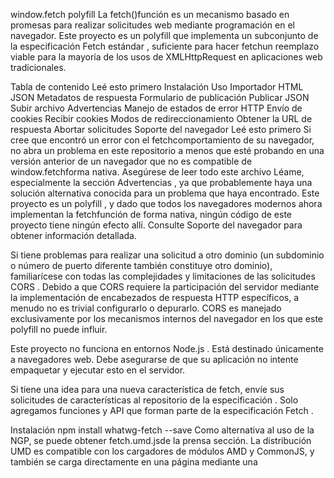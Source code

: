 window.fetch polyfill
La fetch()función es un mecanismo basado en promesas para realizar solicitudes web mediante programación en el navegador. Este proyecto es un polyfill que implementa un subconjunto de la especificación Fetch estándar , suficiente para hacer fetchun reemplazo viable para la mayoría de los usos de XMLHttpRequest en aplicaciones web tradicionales.

Tabla de contenido
Leé esto primero
Instalación
Uso
Importador
HTML
JSON
Metadatos de respuesta
Formulario de publicación
Publicar JSON
Subir archivo
Advertencias
Manejo de estados de error HTTP
Envío de cookies
Recibir cookies
Modos de redireccionamiento
Obtener la URL de respuesta
Abortar solicitudes
Soporte del navegador
Leé esto primero
Si cree que encontró un error con el fetchcomportamiento de su navegador, no abra un problema en este repositorio a menos que esté probando en una versión anterior de un navegador que no es compatible de window.fetchforma nativa. Asegúrese de leer todo este archivo Léame, especialmente la sección Advertencias , ya que probablemente haya una solución alternativa conocida para un problema que haya encontrado. Este proyecto es un polyfill , y dado que todos los navegadores modernos ahora implementan la fetchfunción de forma nativa, ningún código de este proyecto tiene ningún efecto allí. Consulte Soporte del navegador para obtener información detallada.

Si tiene problemas para realizar una solicitud a otro dominio (un subdominio o número de puerto diferente también constituye otro dominio), familiarícese con todas las complejidades y limitaciones de las solicitudes CORS . Debido a que CORS requiere la participación del servidor mediante la implementación de encabezados de respuesta HTTP específicos, a menudo no es trivial configurarlo o depurarlo. CORS es manejado exclusivamente por los mecanismos internos del navegador en los que este polyfill no puede influir.

Este proyecto no funciona en entornos Node.js . Está destinado únicamente a navegadores web. Debe asegurarse de que su aplicación no intente empaquetar y ejecutar esto en el servidor.

Si tiene una idea para una nueva característica de fetch, envíe sus solicitudes de características al repositorio de la especificación . Solo agregamos funciones y API que forman parte de la especificación Fetch .

Instalación
npm install whatwg-fetch --save
Como alternativa al uso de la NGP, se puede obtener fetch.umd.jsde la prensa sección. La distribución UMD es compatible con los cargadores de módulos AMD y CommonJS, y también se carga directamente en una página mediante una <script>etiqueta.

También necesitará un polyfill Promise para navegadores más antiguos . Recomendamos taylorhakes / promise-polyfill por su pequeño tamaño y compatibilidad con Promises / A +.

Uso
Para obtener una referencia de API más completa que admite este polyfill, consulte https://github.github.io/fetch/ .

Importador
La importación automáticamente polyfill window.fetchy las API relacionadas:

importar  'whatwg-fetch'

ventana . buscar ( ... )
Si por alguna razón necesita acceder a la implementación de polyfill, está disponible a través de exportaciones:

importar  { buscar  como  fetchPolyfill }  de  'whatwg-fetch'

ventana . fetch ( ... )    // usa la versión nativa del navegador 
fetchPolyfill ( ... )   // usa la implementación de polyfill
Este enfoque se puede utilizar para, por ejemplo, utilizar la función de aborto en navegadores que implementan una versión nativa pero desactualizada de fetch que no admite el aborto.

Para usar con el paquete web, agregue este paquete en la entryopción de configuración antes del punto de entrada de su aplicación:

entrada: [ 'whatwg-fetch' , ... ]
HTML
fetch ( '/users.html' ) 
  . luego ( función ( respuesta )  { 
    devolver  respuesta . texto ( ) 
  } ) . luego ( función ( cuerpo )  { 
    documento . cuerpo . innerHTML  =  cuerpo 
  } )
JSON
fetch ( '/users.json' ) 
  . luego ( función ( respuesta )  { 
    respuesta de retorno  . json ( ) } ) . luego ( función ( json ) { consola . log ( 'json analizado' , json ) } ) . catch ( function ( ex ) { console . log ( 'error de análisis' ,
   
     
   
     ex ) 
  } )
Metadatos de respuesta
fetch ( '/users.json' ) . luego ( función ( respuesta )  { 
  consola . log ( respuesta . encabezados . get ( 'Tipo de contenido' ) ) 
  consola . log ( respuesta . encabezados . get ( 'Fecha' ) ) 
  consola . log ( respuesta . estado ) 
  consola . log ( respuesta .statusText ) 
} )
Formulario de publicación
var  formulario  =  documento . querySelector ( 'formulario' )

fetch ( '/ users' ,  { 
  método : 'POST' , 
  body : new  FormData ( formulario ) 
} )
Publicar JSON
fetch ( '/ users' ,  { 
  método : 'POST' , 
  encabezados : { 
    'Content-Type' : 'application / json' 
  } , 
  body : JSON . stringify ( { 
    name : 'Hubot' , 
    login : 'hubot' , 
  } ) 
} )
Subir archivo
var  input  =  document . querySelector ( 'input [type = "file"]' )

var  datos  =  nuevo  FormData ( ) 
de datos . append ( 'archivo' ,  input . files [ 0 ] ) 
datos . append ( 'usuario' ,  'hubot' )

fetch ( '/ avatares' ,  { 
  método : 'POST' , 
  cuerpo : datos 
} )
Advertencias
La Promesa devuelta fetch() no se rechazará en el estado de error HTTP incluso si la respuesta es HTTP 404 o 500. En cambio, se resolverá normalmente y solo se rechazará en caso de falla de red o si algo impidió que se completara la solicitud.

Para obtener la máxima compatibilidad del navegador cuando se trata de enviar y recibir cookies, siempre proporcione la credentials: 'same-origin'opción en lugar de confiar en la predeterminada. Consulte Envío de cookies .

No todas las opciones estándar de Fetch son compatibles con este polyfill. Por ejemplo, las directivas redirecty cachese ignoran.

keepaliveno es compatible porque implicaría hacer un XHR sincrónico, que es algo que este proyecto no está dispuesto a hacer. Consulte el número 700 para obtener más información.

Manejo de estados de error HTTP
Para que la fetchpromesa se rechace en estados de error HTTP, es decir, en cualquier estado que no sea 2xx, defina un controlador de respuesta personalizado:

function  checkStatus ( respuesta )  { 
  if  ( response . status > = 200  &&  response . status  <  300 )  { 
    return  response 
  }  else  { 
    var  error  =  new  Error ( response . statusText ) 
    error . respuesta  =  error de lanzamiento de respuesta 
    } } 
  


function  parseJSON ( respuesta )  { 
  respuesta de retorno  . json ( ) }


fetch ( '/ usuarios' ) 
  . luego ( checkStatus ) 
  . luego ( parseJSON ) 
  . luego ( función ( datos )  { 
    consola . log ( 'solicitud exitosa con respuesta JSON' ,  datos ) 
  } ) . catch ( function ( error )  { 
    console . log ( 'solicitud fallida' ,  error ) 
  } )
Envío de cookies
Para solicitudes CORS , use credentials: 'include'para permitir el envío de credenciales a otros dominios:

fetch ( 'https://example.com:1234/users' ,  { 
  credentials : 'include' 
} )
El valor predeterminado para credentialses "mismo origen".

Sin credentialsembargo, el valor predeterminado para no siempre fue el mismo. Las siguientes versiones de navegadores implementaron una versión anterior de la especificación de recuperación donde el valor predeterminado era "omitir":

Firefox 39-60
Cromo 42-67
Safari 10.1-11.1.2
Si apunta a estos navegadores, es aconsejable especificar siempre credentials: 'same-origin'explícitamente con todas las solicitudes de recuperación en lugar de confiar en el predeterminado:

fetch ( '/ usuarios' ,  { 
  credenciales : 'mismo origen' 
} )
Nota: debido a las limitaciones de XMLHttpRequest , credentials: 'omit'no se respeta el uso de los mismos dominios en los navegadores donde este polyfill está activo. Las cookies siempre se enviarán a los mismos dominios en navegadores más antiguos.

Recibir cookies
Al igual que con XMLHttpRequest, el Set-Cookieencabezado de respuesta devuelto por el servidor es un nombre de encabezado prohibido y, por lo tanto, no se puede leer mediante programación response.headers.get(). En cambio, es responsabilidad del navegador manejar las nuevas cookies que se configuran (si corresponde a la URL actual). A menos que sean solo HTTP, las nuevas cookies estarán disponibles a través de document.cookie.

Modos de redireccionamiento
La especificación Fetch define estos valores para la redirect opción : "seguir" (el predeterminado), "error" y "manual".

Debido a las limitaciones de XMLHttpRequest, solo el modo "seguir" está disponible en los navegadores donde este polyfill está activo.

Obtener la URL de respuesta
Debido a las limitaciones de XMLHttpRequest, es posible que el response.urlvalor no sea confiable después de las redirecciones HTTP en navegadores más antiguos.

La solución es configurar el servidor para que establezca el encabezado HTTP de respuesta X-Request-URLen la URL actual después de cualquier redireccionamiento que pueda haber ocurrido. Debe ser seguro configurarlo incondicionalmente.

# 
Respuesta de ejemplo del controlador Ruby on Rails . encabezados [ 'X-Request-URL' ]  =  solicitud . url
Esta solución de servidor es necesaria si necesita confiabilidad response.urlen Firefox <32, Chrome <37, Safari o IE.

Abortar solicitudes
Este polyfill admite la API de recuperación abortable . Sin embargo, abortar una búsqueda requiere el uso de dos API DOM adicionales: AbortController y AbortSignal . Por lo general, los navegadores que no admiten la recuperación tampoco admitirán AbortController o AbortSignal. En consecuencia, deberá incluir un polyfill adicional para que estas API cancelen las recuperaciones:

import  'yet-another-abortcontroller-polyfill' 
import  { fetch }  from  'whatwg-fetch'

// usar la implementación del navegador nativo si admite abortar 
const  abortableFetch  =  ( 'signal'  in  new  Request ( '' ) ) ? ventana . buscar : buscar

 controlador  constante =  nuevo  AbortController ( )

abortableFetch ( '/ avatares' ,  { 
  señal : controlador . señal 
} ) . catch ( function ( ex )  { 
  if  ( ex . name  ===  'AbortError' )  { 
    console . log ( 'request aborted' ) 
  } 
} )

// algún tiempo después ... 
controlador . abortar ( )
Soporte del navegador
Cromo
Firefox
Safari 6.1 o superior
Internet Explorer 10+
Nota: los navegadores modernos como Chrome, Firefox, Microsoft Edge y Safari contienen implementaciones nativas de window.fetch, por lo tanto, el código de este polyfill no tiene ningún efecto en esos navegadores. Si cree que ha encontrado un error con la forma en que window.fetchse implementa en cualquiera de estos navegadores, debe presentar un problema con ese proveedor de navegador en lugar de este proyecto.

